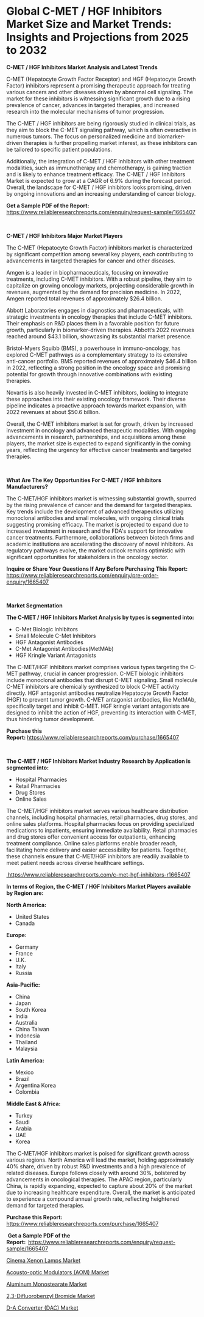 <p><h1>Global C-MET / HGF Inhibitors Market Size and Market Trends: Insights and Projections from 2025 to 2032</h1></p><p><strong>C-MET / HGF Inhibitors Market Analysis and Latest Trends</strong></p>
<p><p>C-MET (Hepatocyte Growth Factor Receptor) and HGF (Hepatocyte Growth Factor) inhibitors represent a promising therapeutic approach for treating various cancers and other diseases driven by abnormal cell signaling. The market for these inhibitors is witnessing significant growth due to a rising prevalence of cancer, advances in targeted therapies, and increased research into the molecular mechanisms of tumor progression.</p><p>The C-MET / HGF inhibitors are being rigorously studied in clinical trials, as they aim to block the C-MET signaling pathway, which is often overactive in numerous tumors. The focus on personalized medicine and biomarker-driven therapies is further propelling market interest, as these inhibitors can be tailored to specific patient populations. </p><p>Additionally, the integration of C-MET / HGF inhibitors with other treatment modalities, such as immunotherapy and chemotherapy, is gaining traction and is likely to enhance treatment efficacy. The C-MET / HGF Inhibitors Market is expected to grow at a CAGR of 6.9% during the forecast period. Overall, the landscape for C-MET / HGF inhibitors looks promising, driven by ongoing innovations and an increasing understanding of cancer biology.</p></p>
<p><strong>Get a Sample PDF of the Report:&nbsp;</strong> <a href="https://www.reliableresearchreports.com/enquiry/request-sample/1665407?utm_campaign=83&utm_medium=2&utm_source=Github&utm_content=ia&utm_term=23032025&utm_id=c-met-hgf-inhibitors">https://www.reliableresearchreports.com/enquiry/request-sample/1665407</a></p>
<p>&nbsp;</p>
<p><strong>C-MET / HGF Inhibitors Major Market Players</strong></p>
<p><p>The C-MET (Hepatocyte Growth Factor) inhibitors market is characterized by significant competition among several key players, each contributing to advancements in targeted therapies for cancer and other diseases.</p><p>Amgen is a leader in biopharmaceuticals, focusing on innovative treatments, including C-MET inhibitors. With a robust pipeline, they aim to capitalize on growing oncology markets, projecting considerable growth in revenues, augmented by the demand for precision medicine. In 2022, Amgen reported total revenues of approximately $26.4 billion.</p><p>Abbott Laboratories engages in diagnostics and pharmaceuticals, with strategic investments in oncology therapies that include C-MET inhibitors. Their emphasis on R&D places them in a favorable position for future growth, particularly in biomarker-driven therapies. Abbott’s 2022 revenues reached around $43.1 billion, showcasing its substantial market presence.</p><p>Bristol-Myers Squibb (BMS), a powerhouse in immuno-oncology, has explored C-MET pathways as a complementary strategy to its extensive anti-cancer portfolio. BMS reported revenues of approximately $46.4 billion in 2022, reflecting a strong position in the oncology space and promising potential for growth through innovative combinations with existing therapies.</p><p>Novartis is also heavily invested in C-MET inhibitors, looking to integrate these approaches into their existing oncology framework. Their diverse pipeline indicates a proactive approach towards market expansion, with 2022 revenues at about $50.6 billion.</p><p>Overall, the C-MET inhibitors market is set for growth, driven by increased investment in oncology and advanced therapeutic modalities. With ongoing advancements in research, partnerships, and acquisitions among these players, the market size is expected to expand significantly in the coming years, reflecting the urgency for effective cancer treatments and targeted therapies.</p></p>
<p>&nbsp;</p>
<p><strong>What Are The Key Opportunities For C-MET / HGF Inhibitors Manufacturers?</strong></p>
<p><p>The C-MET/HGF inhibitors market is witnessing substantial growth, spurred by the rising prevalence of cancer and the demand for targeted therapies. Key trends include the development of advanced therapeutics utilizing monoclonal antibodies and small molecules, with ongoing clinical trials suggesting promising efficacy. The market is projected to expand due to increased investment in research and the FDA's support for innovative cancer treatments. Furthermore, collaborations between biotech firms and academic institutions are accelerating the discovery of novel inhibitors. As regulatory pathways evolve, the market outlook remains optimistic with significant opportunities for stakeholders in the oncology sector.</p></p>
<p><strong>Inquire or Share Your Questions If Any Before Purchasing This Report:</strong> <a href="https://www.reliableresearchreports.com/enquiry/pre-order-enquiry/1665407?utm_campaign=83&utm_medium=2&utm_source=Github&utm_content=ia&utm_term=23032025&utm_id=c-met-hgf-inhibitors">https://www.reliableresearchreports.com/enquiry/pre-order-enquiry/1665407</a></p>
<p>&nbsp;</p>
<p><strong>Market Segmentation</strong></p>
<p><strong>The C-MET / HGF Inhibitors Market Analysis by types is segmented into:</strong></p>
<p><ul><li>C-Met Biologic Inhibitors</li><li>Small Molecule C-Met Inhibitors</li><li>HGF Antagonist Antibodies</li><li>C-Met Antagonist Antibodies(MetMAb)</li><li>HGF Kringle Variant Antagonists</li></ul></p>
<p><p>The C-MET/HGF inhibitors market comprises various types targeting the C-MET pathway, crucial in cancer progression. C-MET biologic inhibitors include monoclonal antibodies that disrupt C-MET signaling. Small molecule C-MET inhibitors are chemically synthesized to block C-MET activity directly. HGF antagonist antibodies neutralize Hepatocyte Growth Factor (HGF) to prevent tumor growth. C-MET antagonist antibodies, like MetMAb, specifically target and inhibit C-MET. HGF kringle variant antagonists are designed to inhibit the action of HGF, preventing its interaction with C-MET, thus hindering tumor development.</p></p>
<p><strong>Purchase this Report:&nbsp;</strong><a href="https://www.reliableresearchreports.com/purchase/1665407?utm_campaign=83&utm_medium=2&utm_source=Github&utm_content=ia&utm_term=23032025&utm_id=c-met-hgf-inhibitors">https://www.reliableresearchreports.com/purchase/1665407</a></p>
<p>&nbsp;</p>
<p><strong>The C-MET / HGF Inhibitors Market Industry Research by Application is segmented into:</strong></p>
<p><ul><li>Hospital Pharmacies</li><li>Retail Pharmacies</li><li>Drug Stores</li><li>Online Sales</li></ul></p>
<p><p>The C-MET/HGF inhibitors market serves various healthcare distribution channels, including hospital pharmacies, retail pharmacies, drug stores, and online sales platforms. Hospital pharmacies focus on providing specialized medications to inpatients, ensuring immediate availability. Retail pharmacies and drug stores offer convenient access for outpatients, enhancing treatment compliance. Online sales platforms enable broader reach, facilitating home delivery and easier accessibility for patients. Together, these channels ensure that C-MET/HGF inhibitors are readily available to meet patient needs across diverse healthcare settings.</p></p>
<p><a href="https://www.reliableresearchreports.com/c-met-hgf-inhibitors-r1665407?utm_campaign=83&utm_medium=2&utm_source=Github&utm_content=ia&utm_term=23032025&utm_id=c-met-hgf-inhibitors">&nbsp;https://www.reliableresearchreports.com/c-met-hgf-inhibitors-r1665407</a></p>
<p><strong>In terms of Region, the C-MET / HGF Inhibitors Market Players available by Region are:</strong></p>
<p>
    <p> <strong> North America: </strong>
        <ul>
            <li>United States</li>
            <li>Canada</li>
        </ul>
        </p> 
    <p> <strong> Europe: </strong>
        <ul>
            <li>Germany</li>
            <li>France</li>
            <li>U.K.</li>
            <li>Italy</li>
            <li>Russia</li>
        </ul>
        </p> 
    <p> <strong> Asia-Pacific: </strong>
        <ul>
            <li>China</li>
            <li>Japan</li>
            <li>South Korea</li>
            <li>India</li>
            <li>Australia</li>
            <li>China Taiwan</li>
            <li>Indonesia</li>
            <li>Thailand</li>
            <li>Malaysia</li>
        </ul>
        </p> 
    <p> <strong> Latin America: </strong>
        <ul>
            <li>Mexico</li>
            <li>Brazil</li>
            <li>Argentina Korea</li>
            <li>Colombia</li>
        </ul>
        </p> 
    <p> <strong> Middle East & Africa: </strong>
        <ul>
            <li>Turkey</li>
            <li>Saudi</li>
            <li>Arabia</li>
            <li>UAE</li>
            <li>Korea</li>
        </ul>
    </p>
    </p>
<p><p>The C-MET/HGF inhibitors market is poised for significant growth across various regions. North America will lead the market, holding approximately 40% share, driven by robust R&D investments and a high prevalence of related diseases. Europe follows closely with around 30%, bolstered by advancements in oncological therapies. The APAC region, particularly China, is rapidly expanding, expected to capture about 20% of the market due to increasing healthcare expenditure. Overall, the market is anticipated to experience a compound annual growth rate, reflecting heightened demand for targeted therapies.</p></p>
<p><strong>Purchase this Report: </strong><a href="https://www.reliableresearchreports.com/purchase/1665407?utm_campaign=83&utm_medium=2&utm_source=Github&utm_content=ia&utm_term=23032025&utm_id=c-met-hgf-inhibitors">https://www.reliableresearchreports.com/purchase/1665407</a></p>
<p>&nbsp;<strong>Get a Sample PDF of the Report:&nbsp;&nbsp;</strong><a href="https://www.reliableresearchreports.com/enquiry/request-sample/1665407?utm_campaign=83&utm_medium=2&utm_source=Github&utm_content=ia&utm_term=23032025&utm_id=c-met-hgf-inhibitors">https://www.reliableresearchreports.com/enquiry/request-sample/1665407</a></p>
<p><strong></strong></p>
<p><p><a href="https://github.com/helmeludu/Market-Research-Report-List-1/blob/main/cinema-xenon-lamps-market.md?utm_campaign=83&utm_medium=2&utm_source=Github&utm_content=ia&utm_term=23032025&utm_id=c-met-hgf-inhibitors">Cinema Xenon Lamps Market</a></p><p><a href="https://github.com/mokeleveisel/Market-Research-Report-List-1/blob/main/acousto-optic-modulators-aom-market.md?utm_campaign=83&utm_medium=2&utm_source=Github&utm_content=ia&utm_term=23032025&utm_id=c-met-hgf-inhibitors">Acousto-optic Modulators (AOM) Market</a></p><p><a href="https://github.com/adelanwkadua/Market-Research-Report-List-1/blob/main/aluminum-monostearate-market.md?utm_campaign=83&utm_medium=2&utm_source=Github&utm_content=ia&utm_term=23032025&utm_id=c-met-hgf-inhibitors">Aluminum Monostearate Market</a></p><p><a href="https://github.com/elroddrewspm/Market-Research-Report-List-1/blob/main/23-difluorobenzyl-bromide-market.md?utm_campaign=83&utm_medium=2&utm_source=Github&utm_content=ia&utm_term=23032025&utm_id=c-met-hgf-inhibitors">2,3-Difluorobenzyl Bromide Market</a></p><p><a href="https://github.com/baheraennika/Market-Research-Report-List-1/blob/main/d-a-converter-dac-market.md?utm_campaign=83&utm_medium=2&utm_source=Github&utm_content=ia&utm_term=23032025&utm_id=c-met-hgf-inhibitors">D-A Converter (DAC) Market</a></p></p>
